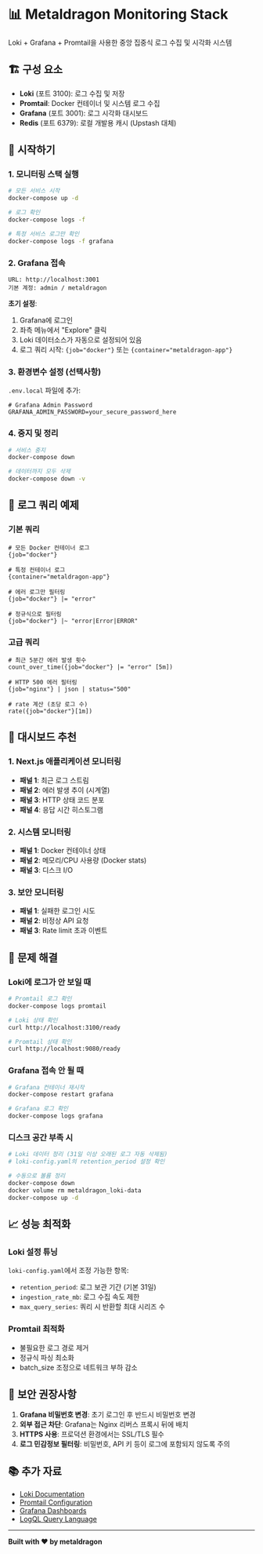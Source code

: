 # 📊 Metaldragon Monitoring Stack

Loki + Grafana + Promtail을 사용한 중앙 집중식 로그 수집 및 시각화 시스템

## 🏗️ 구성 요소

- **Loki** (포트 3100): 로그 수집 및 저장
- **Promtail**: Docker 컨테이너 및 시스템 로그 수집
- **Grafana** (포트 3001): 로그 시각화 대시보드
- **Redis** (포트 6379): 로컬 개발용 캐시 (Upstash 대체)

## 🚀 시작하기

### 1. 모니터링 스택 실행

```bash
# 모든 서비스 시작
docker-compose up -d

# 로그 확인
docker-compose logs -f

# 특정 서비스 로그만 확인
docker-compose logs -f grafana
```

### 2. Grafana 접속

```
URL: http://localhost:3001
기본 계정: admin / metaldragon
```

**초기 설정**:
1. Grafana에 로그인
2. 좌측 메뉴에서 "Explore" 클릭
3. Loki 데이터소스가 자동으로 설정되어 있음
4. 로그 쿼리 시작: `{job="docker"}` 또는 `{container="metaldragon-app"}`

### 3. 환경변수 설정 (선택사항)

`.env.local` 파일에 추가:

```env
# Grafana Admin Password
GRAFANA_ADMIN_PASSWORD=your_secure_password_here
```

### 4. 중지 및 정리

```bash
# 서비스 중지
docker-compose down

# 데이터까지 모두 삭제
docker-compose down -v
```

## 📝 로그 쿼리 예제

### 기본 쿼리

```logql
# 모든 Docker 컨테이너 로그
{job="docker"}

# 특정 컨테이너 로그
{container="metaldragon-app"}

# 에러 로그만 필터링
{job="docker"} |= "error"

# 정규식으로 필터링
{job="docker"} |~ "error|Error|ERROR"
```

### 고급 쿼리

```logql
# 최근 5분간 에러 발생 횟수
count_over_time({job="docker"} |= "error" [5m])

# HTTP 500 에러 필터링
{job="nginx"} | json | status="500"

# rate 계산 (초당 로그 수)
rate({job="docker"}[1m])
```

## 🎨 대시보드 추천

### 1. Next.js 애플리케이션 모니터링

- **패널 1**: 최근 로그 스트림
- **패널 2**: 에러 발생 추이 (시계열)
- **패널 3**: HTTP 상태 코드 분포
- **패널 4**: 응답 시간 히스토그램

### 2. 시스템 모니터링

- **패널 1**: Docker 컨테이너 상태
- **패널 2**: 메모리/CPU 사용량 (Docker stats)
- **패널 3**: 디스크 I/O

### 3. 보안 모니터링

- **패널 1**: 실패한 로그인 시도
- **패널 2**: 비정상 API 요청
- **패널 3**: Rate limit 초과 이벤트

## 🔧 문제 해결

### Loki에 로그가 안 보일 때

```bash
# Promtail 로그 확인
docker-compose logs promtail

# Loki 상태 확인
curl http://localhost:3100/ready

# Promtail 상태 확인
curl http://localhost:9080/ready
```

### Grafana 접속 안 될 때

```bash
# Grafana 컨테이너 재시작
docker-compose restart grafana

# Grafana 로그 확인
docker-compose logs grafana
```

### 디스크 공간 부족 시

```bash
# Loki 데이터 정리 (31일 이상 오래된 로그 자동 삭제됨)
# loki-config.yaml의 retention_period 설정 확인

# 수동으로 볼륨 정리
docker-compose down
docker volume rm metaldragon_loki-data
docker-compose up -d
```

## 📈 성능 최적화

### Loki 설정 튜닝

`loki-config.yaml`에서 조정 가능한 항목:

- `retention_period`: 로그 보관 기간 (기본 31일)
- `ingestion_rate_mb`: 로그 수집 속도 제한
- `max_query_series`: 쿼리 시 반환할 최대 시리즈 수

### Promtail 최적화

- 불필요한 로그 경로 제거
- 정규식 파싱 최소화
- batch_size 조정으로 네트워크 부하 감소

## 🔐 보안 권장사항

1. **Grafana 비밀번호 변경**: 초기 로그인 후 반드시 비밀번호 변경
2. **외부 접근 차단**: Grafana는 Nginx 리버스 프록시 뒤에 배치
3. **HTTPS 사용**: 프로덕션 환경에서는 SSL/TLS 필수
4. **로그 민감정보 필터링**: 비밀번호, API 키 등이 로그에 포함되지 않도록 주의

## 📚 추가 자료

- [Loki Documentation](https://grafana.com/docs/loki/latest/)
- [Promtail Configuration](https://grafana.com/docs/loki/latest/clients/promtail/)
- [Grafana Dashboards](https://grafana.com/grafana/dashboards/)
- [LogQL Query Language](https://grafana.com/docs/loki/latest/logql/)

---

**Built with ❤️ by metaldragon**
